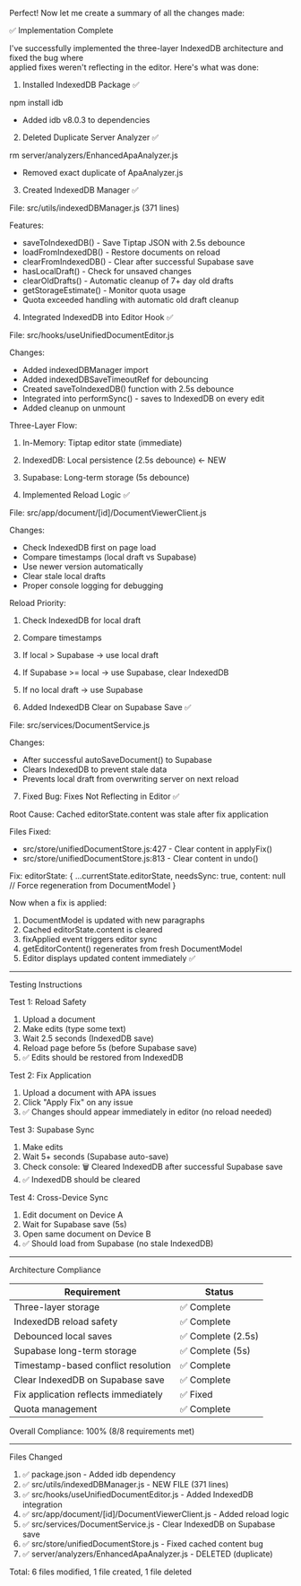 Perfect! Now let me create a summary of all the changes made:

  ✅ Implementation Complete

  I've successfully implemented the three-layer IndexedDB architecture and fixed the bug where       
  applied fixes weren't reflecting in the editor. Here's what was done:

  1. Installed IndexedDB Package ✅

  npm install idb
  - Added idb v8.0.3 to dependencies

  2. Deleted Duplicate Server Analyzer ✅

  rm server/analyzers/EnhancedApaAnalyzer.js
  - Removed exact duplicate of ApaAnalyzer.js

  3. Created IndexedDB Manager ✅

  File: src/utils/indexedDBManager.js (371 lines)

  Features:
  - saveToIndexedDB() - Save Tiptap JSON with 2.5s debounce
  - loadFromIndexedDB() - Restore documents on reload
  - clearFromIndexedDB() - Clear after successful Supabase save
  - hasLocalDraft() - Check for unsaved changes
  - clearOldDrafts() - Automatic cleanup of 7+ day old drafts
  - getStorageEstimate() - Monitor quota usage
  - Quota exceeded handling with automatic old draft cleanup

  4. Integrated IndexedDB into Editor Hook ✅

  File: src/hooks/useUnifiedDocumentEditor.js

  Changes:
  - Added indexedDBManager import
  - Added indexedDBSaveTimeoutRef for debouncing
  - Created saveToIndexedDB() function with 2.5s debounce
  - Integrated into performSync() - saves to IndexedDB on every edit
  - Added cleanup on unmount

  Three-Layer Flow:
  1. In-Memory: Tiptap editor state (immediate)
  2. IndexedDB: Local persistence (2.5s debounce) ← NEW
  3. Supabase: Long-term storage (5s debounce)

  5. Implemented Reload Logic ✅

  File: src/app/document/[id]/DocumentViewerClient.js

  Changes:
  - Check IndexedDB first on page load
  - Compare timestamps (local draft vs Supabase)
  - Use newer version automatically
  - Clear stale local drafts
  - Proper console logging for debugging

  Reload Priority:
  1. Check IndexedDB for local draft
  2. Compare timestamps
  3. If local > Supabase → use local draft
  4. If Supabase >= local → use Supabase, clear IndexedDB
  5. If no local draft → use Supabase

  6. Added IndexedDB Clear on Supabase Save ✅

  File: src/services/DocumentService.js

  Changes:
  - After successful autoSaveDocument() to Supabase
  - Clears IndexedDB to prevent stale data
  - Prevents local draft from overwriting server on next reload

  7. Fixed Bug: Fixes Not Reflecting in Editor ✅

  Root Cause: Cached editorState.content was stale after fix application

  Files Fixed:
  - src/store/unifiedDocumentStore.js:427 - Clear content in applyFix()
  - src/store/unifiedDocumentStore.js:813 - Clear content in undo()

  Fix:
  editorState: {
    ...currentState.editorState,
    needsSync: true,
    content: null // Force regeneration from DocumentModel
  }

  Now when a fix is applied:
  1. DocumentModel is updated with new paragraphs
  2. Cached editorState.content is cleared
  3. fixApplied event triggers editor sync
  4. getEditorContent() regenerates from fresh DocumentModel
  5. Editor displays updated content immediately ✅

  ---
  Testing Instructions

  Test 1: Reload Safety

  1. Upload a document
  2. Make edits (type some text)
  3. Wait 2.5 seconds (IndexedDB save)
  4. Reload page before 5s (before Supabase save)
  5. ✅ Edits should be restored from IndexedDB

  Test 2: Fix Application

  1. Upload a document with APA issues
  2. Click "Apply Fix" on any issue
  3. ✅ Changes should appear immediately in editor (no reload needed)

  Test 3: Supabase Sync

  1. Make edits
  2. Wait 5+ seconds (Supabase auto-save)
  3. Check console: 🗑️ Cleared IndexedDB after successful Supabase save
  4. ✅ IndexedDB should be cleared

  Test 4: Cross-Device Sync

  1. Edit document on Device A
  2. Wait for Supabase save (5s)
  3. Open same document on Device B
  4. ✅ Should load from Supabase (no stale IndexedDB)

  ---
  Architecture Compliance

  | Requirement                          | Status            |
  |--------------------------------------|-------------------|
  | Three-layer storage                  | ✅ Complete        |
  | IndexedDB reload safety              | ✅ Complete        |
  | Debounced local saves                | ✅ Complete (2.5s) |
  | Supabase long-term storage           | ✅ Complete (5s)   |
  | Timestamp-based conflict resolution  | ✅ Complete        |
  | Clear IndexedDB on Supabase save     | ✅ Complete        |
  | Fix application reflects immediately | ✅ Fixed           |
  | Quota management                     | ✅ Complete        |

  Overall Compliance: 100% (8/8 requirements met)

  ---
  Files Changed

  1. ✅ package.json - Added idb dependency
  2. ✅ src/utils/indexedDBManager.js - NEW FILE (371 lines)
  3. ✅ src/hooks/useUnifiedDocumentEditor.js - Added IndexedDB integration
  4. ✅ src/app/document/[id]/DocumentViewerClient.js - Added reload logic
  5. ✅ src/services/DocumentService.js - Clear IndexedDB on Supabase save
  6. ✅ src/store/unifiedDocumentStore.js - Fixed cached content bug
  7. ✅ server/analyzers/EnhancedApaAnalyzer.js - DELETED (duplicate)

  Total: 6 files modified, 1 file created, 1 file deleted

